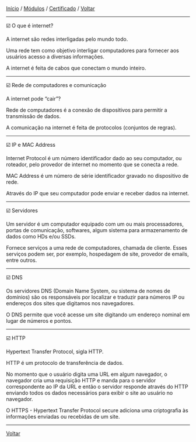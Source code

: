 [Início](https://github.com/Thalyalm/rocketseat-trilha-conectar) /
[Módulos](https://github.com/Thalyalm/rocketseat-trilha-conectar/tree/main/aulas) /
[Certificado](https://github.com/Thalyalm/rocketseat-trilha-conectar/tree/main/certificado/certificado-trilha-conectar.pdf) /
[Voltar](https://github.com/Thalyalm/rocketseat-trilha-conectar/tree/main/aulas/internet-roteadores-e-servidores)

---

:ballot_box_with_check: O que é internet?

A internet são redes interligadas pelo mundo todo.

Uma rede tem como objetivo interligar computadores para fornecer aos usuários acesso a diversas informações.

A internet é feita de cabos que conectam o mundo inteiro.

---

:ballot_box_with_check: Rede de computadores e comunicação

A internet pode “cair”?

Rede de computadores é a conexão de dispositivos para permitir a transmissão de dados.

A comunicação na internet é feita de protocolos (conjuntos de regras).

---

:ballot_box_with_check: IP e MAC Address

Internet Protocol é um número identificador dado ao seu computador, ou roteador, pelo provedor de internet no momento que se conecta a rede.

MAC Address é um número de série identificador gravado no dispositivo de rede.

Através do IP que seu computador pode enviar e receber dados na internet.

---

:ballot_box_with_check: Servidores

Um servidor é um computador equipado com um ou mais processadores, portas de comunicação, softwares, algum sistema para armazenamento de dados como HDs e/ou SSDs.

Fornece serviços a uma rede de computadores, chamada de cliente. Esses serviços podem ser, por exemplo, hospedagem de site, provedor de emails, entre outros.

---

:ballot_box_with_check: DNS

Os servidores DNS (Domain Name System, ou sistema de nomes de domínios) são os responsáveis por localizar e traduzir para números IP ou endereços dos sites que digitamos nos navegadores.

O DNS permite que você acesse um site digitando um endereço nominal em lugar de números e pontos.

---

:ballot_box_with_check: HTTP

Hypertext Transfer Protocol, sigla HTTP.

HTTP é um protocolo de transferência de dados.

No momento que o usuário digita uma URL em algum navegador, o navegador cria uma requisição HTTP e manda para o servidor correspondente ao IP da URL e então o servidor responde através do HTTP enviando todos os dados necessários para exibir o site ao usuário no navegador.

O HTTPS - Hypertext Transfer Protocol secure adiciona uma criptografia às informações enviadas ou recebidas de um site.

---

[Voltar](https://github.com/Thalyalm/rocketseat-trilha-conectar/tree/main/aulas/internet-roteadores-e-servidores)